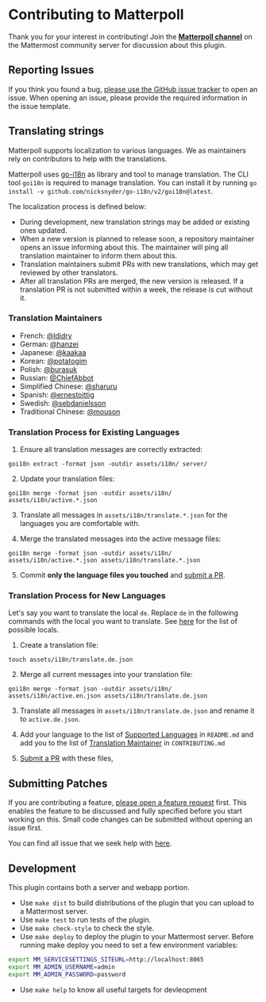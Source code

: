 # Contributing to Matterpoll

Thank you for your interest in contributing! Join the [**Matterpoll channel**](https://community.mattermost.com/core/channels/matterpoll) on the Mattermost community server for discussion about this plugin.

## Reporting Issues

If you think you found a bug, [please use the GitHub issue tracker](https://github.com/matterpoll/matterpoll/issues/new?template=bug_report.md) to open an issue. When opening an issue, please provide the required information in the issue template.

## Translating strings

Matterpoll supports localization to various languages. We as maintainers rely on contributors to help with the translations.

Matterpoll uses [go-i18n](https://github.com/nicksnyder/go-i18n) as library and tool to manage translation. The CLI tool `goi18n` is required to manage translation. You can install it by running `go install -v github.com/nicksnyder/go-i18n/v2/goi18n@latest`.

The localization process is defined below:
- During development, new translation strings may be added or existing ones updated.
- When a new version is planned to release soon, a repository maintainer opens an issue informing about this. The maintainer will ping all translation maintainer to inform them about this.
- Translation maintainers submit PRs with new translations, which may get reviewed by other translators.
- After all translation PRs are merged, the new version is released. If a translation PR is not submitted within a week, the release is cut without it.

### Translation Maintainers

- French: [@ldidry](https://github.com/ldidry)
- German: [@hanzei](https://github.com/hanzei)
- Japanese: [@kaakaa](https://github.com/kaakaa)
- Korean: [@potatogim](https://github.com/potatogim)
- Polish: [@burasuk](https://github.com/burasuk)
- Russian: [@ChiefAbbot](https://github.com/ChiefAbbot)
- Simplified Chinese: [@sharuru](https://github.com/sharuru)
- Spanish: [@ernestoittig](https://github.com/ernestoittig)
- Swedish: [@sebdanielsson](https://github.com/sebdanielsson)
- Traditional Chinese: [@mouson](https://github.com/mouson)

### Translation Process for Existing Languages

1. Ensure all translation messages are correctly extracted:

`goi18n extract -format json -outdir assets/i18n/ server/`

2. Update your translation files:

`goi18n merge -format json -outdir assets/i18n/ assets/i18n/active.*.json`

3. Translate all messages in `assets/i18n/translate.*.json` for the languages you are comfortable with.

4. Merge the translated messages into the active message files:

`goi18n merge -format json -outdir assets/i18n/ assets/i18n/active.*.json assets/i18n/translate.*.json`

5. Commit **only the language files you touched** and [submit a PR](https://github.com/matterpoll/matterpoll/compare).

### Translation Process for New Languages

Let's say you want to translate the local `de`. Replace `de` in the following commands with the local you want to translate. See [here](https://github.com/mattermost/mattermost-server/tree/master/i18n) for the list of possible locals.

1. Create a translation file:

`touch assets/i18n/translate.de.json`

2. Merge all current messages into your translation file:

`goi18n merge -format json -outdir assets/i18n/ assets/i18n/active.en.json assets/i18n/translate.de.json`

3. Translate all messages in `assets/i18n/translate.de.json` and rename it to `active.de.json`.

4. Add your language to the list of [Supported Languages](https://github.com/matterpoll/matterpoll#localization) in `README.md` and add you to the list of [Translation Maintainer](#translation-maintainers) in `CONTRIBUTING.md`

5. [Submit a PR](https://github.com/matterpoll/matterpoll/compare) with these files, 

## Submitting Patches

If you are contributing a feature, [please open a feature request](https://github.com/matterpoll/matterpoll/issues/new?template=feature_request.md) first. This enables the feature to be discussed and fully specified before you start working on this. Small code changes can be submitted without opening an issue first.

You can find all issue that we seek help with [here](https://github.com/matterpoll/matterpoll/issues?q=is%3Aissue+is%3Aopen+sort%3Aupdated-desc+label%3A%22Help+Wanted%22).

## Development

This plugin contains both a server and webapp portion.

* Use `make dist` to build distributions of the plugin that you can upload to a Mattermost server.
* Use `make test` to run tests of the plugin.
* Use `make check-style` to check the style.
* Use `make deploy` to deploy the plugin to your Mattermost server. Before running make deploy you need to set a few environment variables:

```sh
export MM_SERVICESETTINGS_SITEURL=http://localhost:8065
export MM_ADMIN_USERNAME=admin
export MM_ADMIN_PASSWORD=password
```

* Use `make help` to know all useful targets for devleopment
